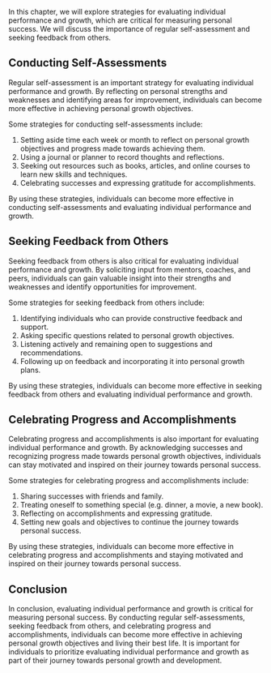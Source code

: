 
In this chapter, we will explore strategies for evaluating individual performance and growth, which are critical for measuring personal success. We will discuss the importance of regular self-assessment and seeking feedback from others.

Conducting Self-Assessments
---------------------------

Regular self-assessment is an important strategy for evaluating individual performance and growth. By reflecting on personal strengths and weaknesses and identifying areas for improvement, individuals can become more effective in achieving personal growth objectives.

Some strategies for conducting self-assessments include:

1. Setting aside time each week or month to reflect on personal growth objectives and progress made towards achieving them.
2. Using a journal or planner to record thoughts and reflections.
3. Seeking out resources such as books, articles, and online courses to learn new skills and techniques.
4. Celebrating successes and expressing gratitude for accomplishments.

By using these strategies, individuals can become more effective in conducting self-assessments and evaluating individual performance and growth.

Seeking Feedback from Others
----------------------------

Seeking feedback from others is also critical for evaluating individual performance and growth. By soliciting input from mentors, coaches, and peers, individuals can gain valuable insight into their strengths and weaknesses and identify opportunities for improvement.

Some strategies for seeking feedback from others include:

1. Identifying individuals who can provide constructive feedback and support.
2. Asking specific questions related to personal growth objectives.
3. Listening actively and remaining open to suggestions and recommendations.
4. Following up on feedback and incorporating it into personal growth plans.

By using these strategies, individuals can become more effective in seeking feedback from others and evaluating individual performance and growth.

Celebrating Progress and Accomplishments
----------------------------------------

Celebrating progress and accomplishments is also important for evaluating individual performance and growth. By acknowledging successes and recognizing progress made towards personal growth objectives, individuals can stay motivated and inspired on their journey towards personal success.

Some strategies for celebrating progress and accomplishments include:

1. Sharing successes with friends and family.
2. Treating oneself to something special (e.g. dinner, a movie, a new book).
3. Reflecting on accomplishments and expressing gratitude.
4. Setting new goals and objectives to continue the journey towards personal success.

By using these strategies, individuals can become more effective in celebrating progress and accomplishments and staying motivated and inspired on their journey towards personal success.

Conclusion
----------

In conclusion, evaluating individual performance and growth is critical for measuring personal success. By conducting regular self-assessments, seeking feedback from others, and celebrating progress and accomplishments, individuals can become more effective in achieving personal growth objectives and living their best life. It is important for individuals to prioritize evaluating individual performance and growth as part of their journey towards personal growth and development.

